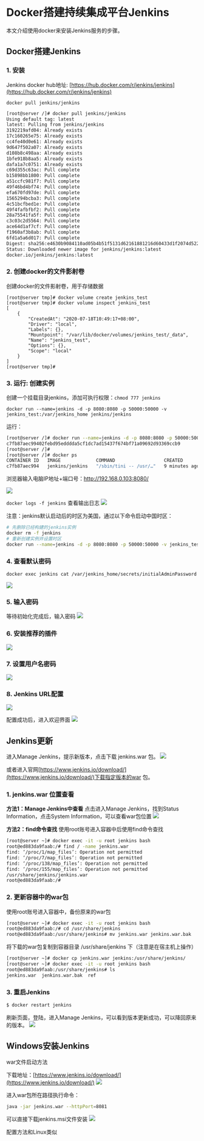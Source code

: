 # Docker搭建持续集成平台Jenkins
本文介绍使用docker来安装Jenkins服务的步骤。

<!--more-->
## Docker搭建Jenkins
### 1. 安装
Jenkins docker hub地址: [https://hub.docker.com/r/jenkins/jenkins](https://hub.docker.com/r/jenkins/jenkins)
```docker
docker pull jenkins/jenkins
```
```sh
[root@server /]# docker pull jenkins/jenkins
Using default tag: latest
latest: Pulling from jenkins/jenkins
3192219afd04: Already exists 
17c160265e75: Already exists 
cc4fe40d0e61: Already exists 
9d647f502a07: Already exists 
d108b8c498aa: Already exists 
1bfe918b8aa5: Already exists 
dafa1a7c0751: Already exists 
c69d355c63ac: Pull complete 
b15898bb1800: Pull complete 
a51ccfc981f7: Pull complete 
49f46bd4bf74: Pull complete 
efa670fd97de: Pull complete 
1565294bcba3: Pull complete 
4c51bcfbed1e: Pull complete 
49f4fafbfbf2: Pull complete 
28a75541fa5f: Pull complete 
c3c03c2d5564: Pull complete 
ace64d1af7cf: Pull complete 
f1960af3b8ab: Pull complete 
6fd1a5a6d017: Pull complete 
Digest: sha256:e4630b9084110ad05b4b51f5131d62161881216d60433d1f2074d522c3dcd6dc
Status: Downloaded newer image for jenkins/jenkins:latest
docker.io/jenkins/jenkins:latest
```

### 2. 创建docker的文件影射卷
创建docker的文件影射卷，用于存储数据
```docker
[root@server tmp]# docker volume create jenkins_test
[root@server tmp]# docker volume inspect jenkins_test
[
    {
        "CreatedAt": "2020-07-18T10:49:17+08:00",
        "Driver": "local",
        "Labels": {},
        "Mountpoint": "/var/lib/docker/volumes/jenkins_test/_data",
        "Name": "jenkins_test",
        "Options": {},
        "Scope": "local"
    }
]
[root@server tmp]# 
```

### 3. 运行: 创建实例
创建一个挂载目录jenkins，添加可执行权限：`chmod 777 jenkins`

```docker
docker run --name=jenkins -d -p 8080:8080 -p 50000:50000 -v jenkins_test:/var/jenkins_home jenkins/jenkins
```

运行：
```sh
[root@server /]# docker run --name=jenkins -d -p 8080:8080 -p 50000:50000 -v jenkins_test:/var/jenkins_home jenkins/jenkins
c7fb87aec99402febd95edddda5cf1dc7ad15437f674bf71a09692d93369ccb9
[root@server /]# 
[root@server /]# docker ps
CONTAINER ID   IMAGE             COMMAND                  CREATED         STATUS         PORTS                                              NAMES
c7fb87aec994   jenkins/jenkins   "/sbin/tini -- /usr/…"   9 minutes ago   Up 9 minutes   0.0.0.0:8080->8080/tcp, 0.0.0.0:50000->50000/tcp   jenkins
```
浏览器输入电脑IP地址+端口号：http://192.168.0.103:8080/

![](container-docker-for-jenkins-install/jenkins-8080.png)

`docker logs -f jenkins`  查看输出日志
![](container-docker-for-jenkins-install/jenkins-init-pwd.png)

注意：jenkins默认启动后的时区为美国，通过以下命令启动中国时区：
```sh
# 先删除已经构建的jenkins实例
docker rm -f jenkins
# 重新创建实例并设置时区
docker run --name=jenkins -d -p 8080:8080 -p 50000:50000 -v jenkins_test:/var/jenkins_home -e JAVA_OPTS=-Duser.timezone=Asia/Shanghai jenkins/jenkins
```
### 4. 查看默认密码

```docker
docker exec jenkins cat /var/jenkins_home/secrets/initialAdminPassword
```
![](container-docker-for-jenkins-install/jenkins-default-pwd.png)

### 5. 输入密码
等待初始化完成后，输入密码
![](container-docker-for-jenkins-install/jenkins-input-pwd.png)

### 6. 安装推荐的插件
![](container-docker-for-jenkins-install/jenkins-plugins1.png)

### 7. 设置用户名密码
![](container-docker-for-jenkins-install/jenkins-username-pwd.png)

### 8. Jenkins URL配置
![](container-docker-for-jenkins-install/jenkins-url.png)

配置成功后，进入欢迎界面
![](container-docker-for-jenkins-install/jenkins-home-page.png)

## Jenkins更新
进入Manage Jenkins，提示新版本，点击下载 jenkins.war 包。
![](container-docker-for-jenkins-install/jenkins-download.png)

或者进入官网[https://www.jenkins.io/download/](https://www.jenkins.io/download/)下载指定版本的war 包。

### 1. jenkins.war 位置查看
**方法1：Manage Jenkins中查看**
点击进入Manage Jenkins，找到Status Information，点击System Information，可以查看war包位置
![](container-docker-for-jenkins-install/jenkins-system-information.png)

**方法2：find命令查找**
使用root账号进入容器中后使用find命令查找

```sh
[root@server ~]# docker exec -it -u root jenkins bash
root@ed883da9faab:/# find / -name jenkins.war
find: ‘/proc/1/map_files’: Operation not permitted
find: ‘/proc/7/map_files’: Operation not permitted
find: ‘/proc/138/map_files’: Operation not permitted
find: ‘/proc/155/map_files’: Operation not permitted
/usr/share/jenkins/jenkins.war
root@ed883da9faab:/# 
```
### 2. 更新容器中的war包
使用root账号进入容器中，备份原来的war包
```sh
[root@server ~]# docker exec -it -u root jenkins bash
root@ed883da9faab:/# cd /usr/share/jenkins
root@ed883da9faab:/usr/share/jenkins# mv jenkins.war jenkins.war.bak
```
将下载的war包复制到容器目录 /usr/share/jenkins 下（注意是在宿主机上操作）
```sh
[root@server ~]# docker cp jenkins.war jenkins:/usr/share/jenkins/
[root@server ~]# docker exec -it -u root jenkins bash
root@ed883da9faab:/usr/share/jenkins# ls
jenkins.war  jenkins.war.bak  ref
```
### 3. 重启Jenkins
```sh
$ docker restart jenkins
```
刷新页面，登陆，进入Manage Jenkins，可以看到版本更新成功，可以降回原来的版本。
![](container-docker-for-jenkins-install/jenkins-download-update.png)

## Windows安装Jenkins
war文件启动方法

下载地址：[https://www.jenkins.io/download/](https://www.jenkins.io/download/)
![](container-docker-for-jenkins-install/jenkins-war.png)

进入war包所在路径执行命令：
```sh
java -jar jenkins.war --httpPort=8081
```

可以直接下载jenkins.msi文件安装
![](container-docker-for-jenkins-install/jenkins-windows.png)

配置方法和Linux类似





